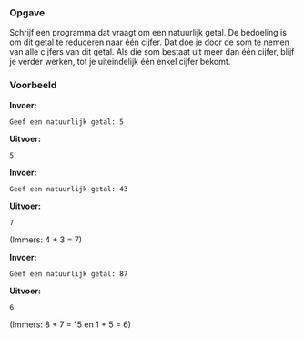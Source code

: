 ### Opgave

Schrijf een programma dat vraagt om een natuurlijk getal. De bedoeling is om dit getal te reduceren naar één cijfer. Dat doe je door de som te nemen van alle cijfers van dit getal. Als die som bestaat uit meer dan één cijfer, blijf je verder werken, tot je uiteindelijk één enkel cijfer bekomt.


### Voorbeeld

**Invoer:**

    Geef een natuurlijk getal: 5

**Uitvoer:**

    5

**Invoer:**

    Geef een natuurlijk getal: 43

**Uitvoer:**

    7

(Immers: 4 + 3 = 7)

**Invoer:**

    Geef een natuurlijk getal: 87

**Uitvoer:**

    6

(Immers: 8 + 7 = 15 en 1 + 5 = 6)
